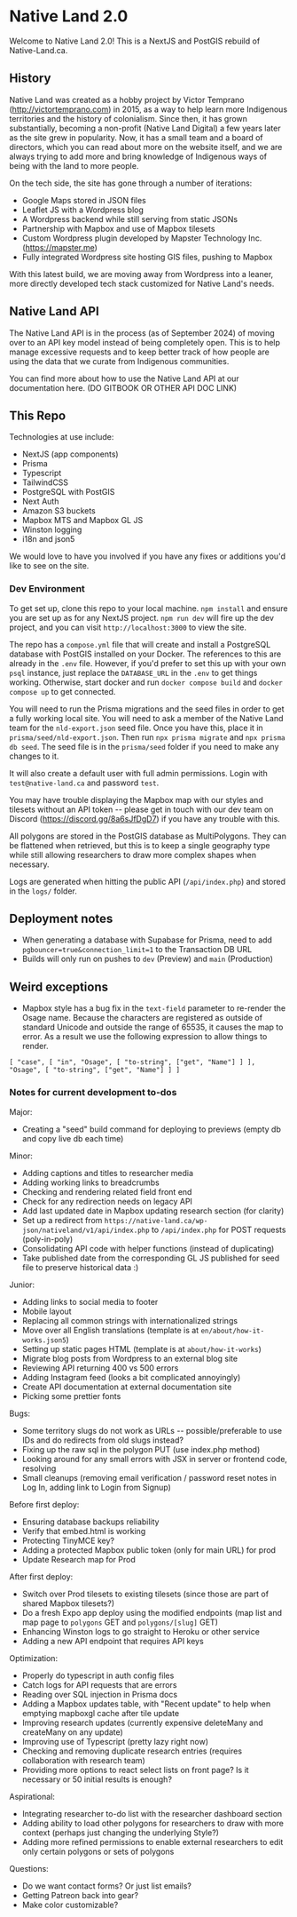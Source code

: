# Native Land 2.0

Welcome to Native Land 2.0! This is a NextJS and PostGIS rebuild of Native-Land.ca.

## History

Native Land was created as a hobby project by Victor Temprano (http://victortemprano.com) in 2015, as a way to help learn more Indigenous territories and the history of colonialism. Since then, it has grown substantially, becoming a non-profit (Native Land Digital) a few years later as the site grew in popularity. Now, it has a small team and a board of directors, which you can read about more on the website itself, and we are always trying to add more and bring knowledge of Indigenous ways of being with the land to more people.

On the tech side, the site has gone through a number of iterations:

- Google Maps stored in JSON files
- Leaflet JS with a Wordpress blog
- A Wordpress backend while still serving from static JSONs
- Partnership with Mapbox and use of Mapbox tilesets
- Custom Wordpress plugin developed by Mapster Technology Inc. (https://mapster.me)
- Fully integrated Wordpress site hosting GIS files, pushing to Mapbox

With this latest build, we are moving away from Wordpress into a leaner, more directly developed tech stack customized for Native Land's needs.

## Native Land API

The Native Land API is in the process (as of September 2024) of moving over to an API key model instead of being completely open. This is to help manage excessive requests and to keep better track of how people are using the data that we curate from Indigenous communities.

You can find more about how to use the Native Land API at our documentation here. (DO GITBOOK OR OTHER API DOC LINK)

## This Repo

Technologies at use include:

- NextJS (app components)
- Prisma
- Typescript
- TailwindCSS
- PostgreSQL with PostGIS
- Next Auth
- Amazon S3 buckets
- Mapbox MTS and Mapbox GL JS
- Winston logging
- i18n and json5

We would love to have you involved if you have any fixes or additions you'd like to see on the site.

### Dev Environment

To get set up, clone this repo to your local machine. `npm install` and ensure you are set up as for any NextJS project. `npm run dev` will fire up the dev project, and you can visit `http://localhost:3000` to view the site.

The repo has a `compose.yml` file that will create and install a PostgreSQL database with PostGIS installed on your Docker. The references to this are already in the `.env` file. However, if you'd prefer to set this up with your own `psql` instance, just replace the `DATABASE_URL` in the `.env` to get things working. Otherwise, start docker and run `docker compose build` and `docker compose up` to get connected.

You will need to run the Prisma migrations and the seed files in order to get a fully working local site. You will need to ask a member of the Native Land team for the `nld-export.json` seed file. Once you have this, place it in `prisma/seed/nld-export.json`. Then run `npx prisma migrate` and `npx prisma db seed`. The seed file is in the `prisma/seed` folder if you need to make any changes to it.

It will also create a default user with full admin permissions. Login with `test@native-land.ca` and password `test`.

You may have trouble displaying the Mapbox map with our styles and tilesets without an API token -- please get in touch with our dev team on Discord (https://discord.gg/8a6sJfDgD7) if you have any trouble with this.

All polygons are stored in the PostGIS database as MultiPolygons. They can be flattened when retrieved, but this is to keep a single geography type while still allowing researchers to draw more complex shapes when necessary.

Logs are generated when hitting the public API (`/api/index.php`) and stored in the `logs/` folder.

## Deployment notes

- When generating a database with Supabase for Prisma, need to add `pgbouncer=true&connection_limit=1` to the Transaction DB URL
- Builds will only run on pushes to `dev` (Preview) and `main` (Production)

## Weird exceptions
- Mapbox style has a bug fix in the `text-field` parameter to re-render the Osage name. Because the characters are registered as outside of standard Unicode and outside the range of 65535, it causes the map to error. As a result we use the following expression to allow things to render.
```
[ "case", [ "in", "Osage", [ "to-string", ["get", "Name"] ] ], "Osage", [ "to-string", ["get", "Name"] ] ]
```

### Notes for current development to-dos

Major:
- Creating a "seed" build command for deploying to previews (empty db and copy live db each time)

Minor:
- Adding captions and titles to researcher media
- Adding working links to breadcrumbs
- Checking and rendering related field front end
- Check for any redirection needs on legacy API
- Add last updated date in Mapbox updating research section (for clarity)
- Set up a redirect from `https://native-land.ca/wp-json/nativeland/v1/api/index.php` to `/api/index.php` for POST requests (poly-in-poly)
- Consolidating API code with helper functions (instead of duplicating)
- Take published date from the corresponding GL JS published for seed file to preserve historical data :)

Junior:
- Adding links to social media to footer
- Mobile layout
- Replacing all common strings with internationalized strings
- Move over all English translations (template is at `en/about/how-it-works.json5`)
- Setting up static pages HTML (template is at `about/how-it-works`)
- Migrate blog posts from Wordpress to an external blog site
- Reviewing API returning 400 vs 500 errors
- Adding Instagram feed (looks a bit complicated annoyingly)
- Create API documentation at external documentation site
- Picking some prettier fonts

Bugs:
- Some territory slugs do not work as URLs -- possible/preferable to use IDs and do redirects from old slugs instead?
- Fixing up the raw sql in the polygon PUT (use index.php method)
- Looking around for any small errors with JSX in server or frontend code, resolving
- Small cleanups (removing email verification / password reset notes in Log In, adding link to Login from Signup)

Before first deploy:
- Ensuring database backups reliability
- Verify that embed.html is working
- Protecting TinyMCE key?
- Adding a protected Mapbox public token (only for main URL) for prod
- Update Research map for Prod

After first deploy:
- Switch over Prod tilesets to existing tilesets (since those are part of shared Mapbox tilesets?)
- Do a fresh Expo app deploy using the modified endpoints (map list and map page to `polygons` GET and `polygons/[slug]` GET)
- Enhancing Winston logs to go straight to Heroku or other service
- Adding a new API endpoint that requires API keys

Optimization:
- Properly do typescript in auth config files
- Catch logs for API requests that are errors
- Reading over SQL injection in Prisma docs
- Adding a Mapbox updates table, with "Recent update" to help when emptying mapboxgl cache after tile update
- Improving research updates (currently expensive deleteMany and createMany on any update)
- Improving use of Typescript (pretty lazy right now)
- Checking and removing duplicate research entries (requires collaboration with research team)
- Providing more options to react select lists on front page? Is it necessary or 50 initial results is enough?

Aspirational:
- Integrating researcher to-do list with the researcher dashboard section
- Adding ability to load other polygons for researchers to draw with more context (perhaps just changing the underlying Style?)
- Adding more refined permissions to enable external researchers to edit only certain polygons or sets of polygons

Questions:
- Do we want contact forms? Or just list emails?
- Getting Patreon back into gear?
- Make color customizable?
